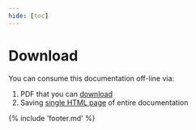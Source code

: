 ```yaml
---
hide: [toc]
---
```


# Download

You can consume this documentation off-line via:

1. PDF that you can [download](../docs.pdf)
2. Saving [single HTML page](../print_page) of entire documentation

{% include 'footer.md' %}
